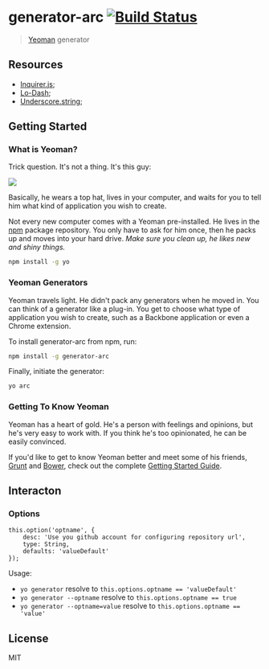 # generator-arc [![Build Status](https://secure.travis-ci.org/shimarulin/generator-arc.png?branch=master)](https://travis-ci.org/shimarulin/generator-arc)

> [Yeoman](http://yeoman.io) generator


## Resources

 - [Inquirer.js](https://github.com/SBoudrias/Inquirer.js);
 - [Lo-Dash](https://lodash.com/);
 - [Underscore.string](https://github.com/epeli/underscore.string);

## Getting Started

### What is Yeoman?

Trick question. It's not a thing. It's this guy:

![](http://i.imgur.com/JHaAlBJ.png)

Basically, he wears a top hat, lives in your computer, and waits for you to tell him what kind of application you wish to create.

Not every new computer comes with a Yeoman pre-installed. He lives in the [npm](https://npmjs.org) package repository. You only have to ask for him once, then he packs up and moves into your hard drive. *Make sure you clean up, he likes new and shiny things.*

```bash
npm install -g yo
```

### Yeoman Generators

Yeoman travels light. He didn't pack any generators when he moved in. You can think of a generator like a plug-in. You get to choose what type of application you wish to create, such as a Backbone application or even a Chrome extension.

To install generator-arc from npm, run:

```bash
npm install -g generator-arc
```

Finally, initiate the generator:

```bash
yo arc
```

### Getting To Know Yeoman

Yeoman has a heart of gold. He's a person with feelings and opinions, but he's very easy to work with. If you think he's too opinionated, he can be easily convinced.

If you'd like to get to know Yeoman better and meet some of his friends, [Grunt](http://gruntjs.com) and [Bower](http://bower.io), check out the complete [Getting Started Guide](https://github.com/yeoman/yeoman/wiki/Getting-Started).

## Interacton

### Options

    this.option('optname', {
        desc: 'Use you github account for configuring repository url',
        type: String,
        defaults: 'valueDefault'
    });

Usage: 
 - `yo generator` resolve to `this.options.optname == 'valueDefault'`
 - `yo generator --optname` resolve to `this.options.optname == true`
 - `yo generator --optname=value` resolve to `this.options.optname == 'value'`

## License

MIT
